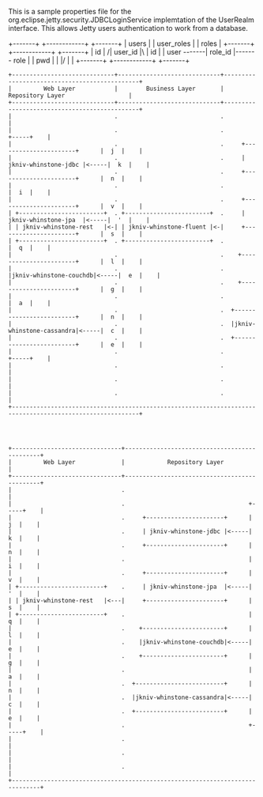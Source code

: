  
 This is a sample properties file for the org.eclipse.jetty.security.JDBCLoginService
 implemtation of the UserRealm interface.  This allows Jetty users authentication 
 to work from a database.

+-------+      +------------+      +-------+
| users |      | user_roles |      | roles |
+-------+      +------------+      +-------+
| id    |     /| user_id    |\     | id    |
| user  -------| role_id    |------- role  |
| pwd   |     \|            |/     |       |
+-------+      +------------+      +-------+
   
   
   
   




    +-----------------------------+-----------------------------+----------------------------------------------+
    |         Web Layer           |        Business Layer       |            Repository Layer                  |
    +-----------------------------+-----------------------------+----------------------------------------------+
    |                             .                             .                                              |
    |                             .                             .                                   +-----+    |
    |                             .                             .     +----------------------+      |  j  |    |
    |                             .                             .     | jkniv-whinstone-jdbc |<-----|  k  |    |
    |                             .                             .     +----------------------+      |  n  |    |
    |                             .                             .                                   |  i  |    |
    |                             .                             .     +----------------------+      |  v  |    |
    | +------------------------+  . +------------------------+  .     | jkniv-whinstone-jpa  |<-----|  '  |    |
    | | jkniv-whinstone-rest   |<-| | jkniv-whinstone-fluent |<-|     +----------------------+      |  s  |    |
    | +------------------------+  . +------------------------+  .                                   |  q  |    |
    |                             .                             .    +-----------------------+      |  l  |    |
    |                             .                             .    |jkniv-whinstone-couchdb|<-----|  e  |    |
    |                             .                             .    +-----------------------+      |  g  |    |
    |                             .                             .                                   |  a  |    |
    |                             .                             .  +-------------------------+      |  n  |    |
    |                             .                             .  |jkniv-whinstone-cassandra|<-----|  c  |    |     
    |                             .                             .  +-------------------------+      |  e  |    |
    |                             .                             .                                   +-----+    |
    |                             .                             .                                              |
    |                             .                             .                                              |
    |                             .                             .                                              |
    +----------------------------------------------------------------------------------------------------------+

    
    

    +-------------------------------+----------------------------------------------+
    |         Web Layer             |            Repository Layer                  |
    +-------------------------------+----------------------------------------------+
    |                               .                                              |
    |                               .                                   +-----+    |
    |                               .     +----------------------+      |  j  |    |
    |                               .     | jkniv-whinstone-jdbc |<-----|  k  |    |
    |                               .     +----------------------+      |  n  |    |
    |                               .                                   |  i  |    |
    |                               .     +----------------------+      |  v  |    |
    | +------------------------+    .     | jkniv-whinstone-jpa  |<-----|  '  |    |
    | | jkniv-whinstone-rest   |<---|     +----------------------+      |  s  |    |
    | +------------------------+    .                                   |  q  |    |
    |                               .    +-----------------------+      |  l  |    |
    |                               .    |jkniv-whinstone-couchdb|<-----|  e  |    |
    |                               .    +-----------------------+      |  g  |    |
    |                               .                                   |  a  |    |
    |                               .  +-------------------------+      |  n  |    |
    |                               .  |jkniv-whinstone-cassandra|<-----|  c  |    |     
    |                               .  +-------------------------+      |  e  |    |
    |                               .                                   +-----+    |
    |                               .                                              |
    |                               .                                              |
    |                               .                                              |
    +------------------------------------------------------------------------------+

    

       